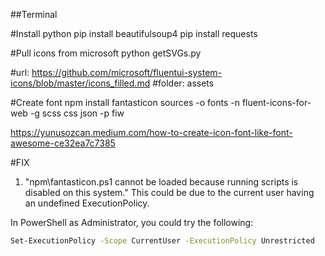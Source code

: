 ##Terminal

#Install python
pip install beautifulsoup4
pip install requests

#Pull icons from microsoft
python getSVGs.py

#url: https://github.com/microsoft/fluentui-system-icons/blob/master/icons_filled.md
#folder: assets

#Create font
npm install
fantasticon sources -o fonts -n fluent-icons-for-web -g scss css json -p fiw

https://yunusozcan.medium.com/how-to-create-icon-font-like-font-awesome-ce32ea7c7385

#FIX

1. "npm\fantasticon.ps1 cannot be loaded because running scripts is disabled on this system."
   This could be due to the current user having an undefined ExecutionPolicy.

In PowerShell as Administrator, you could try the following:

```sh
Set-ExecutionPolicy -Scope CurrentUser -ExecutionPolicy Unrestricted
```
